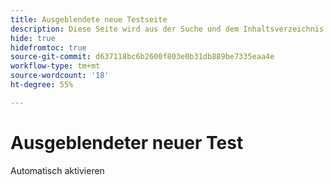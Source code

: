 ```yaml
---
title: Ausgeblendete neue Testseite
description: Diese Seite wird aus der Suche und dem Inhaltsverzeichnis ausgeblendet.
hide: true
hidefromtoc: true
source-git-commit: d637118bc6b2600f803e0b31db889be7335eaa4e
workflow-type: tm+mt
source-wordcount: '18'
ht-degree: 55%

---
```


# Ausgeblendeter neuer Test

Automatisch aktivieren
